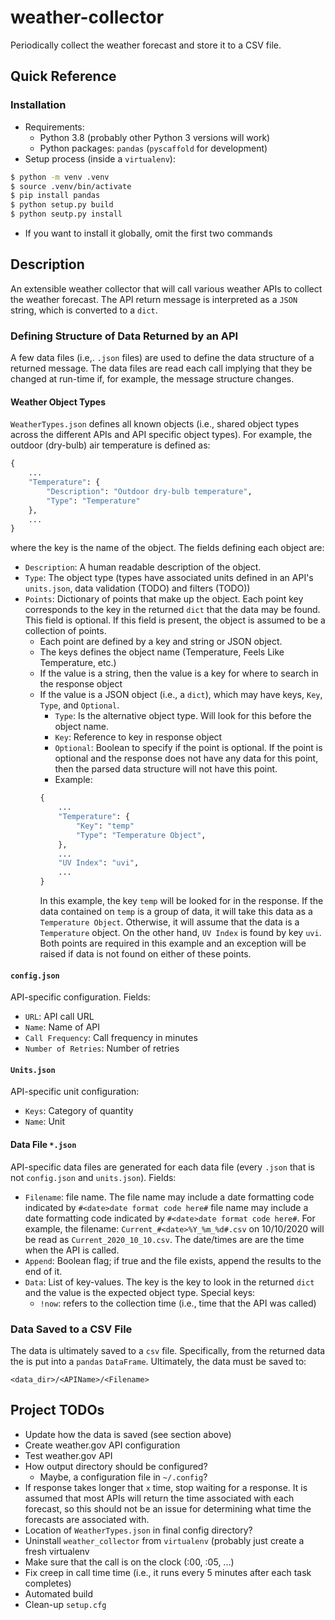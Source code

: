 # weather-collector

Periodically collect the weather forecast and store it to a CSV file.

## Quick Reference

### Installation

- Requirements:
	- Python 3.8 (probably other Python 3 versions will work)
	- Python packages: `pandas` (`pyscaffold` for development)
- Setup process (inside a `virtualenv`):
```bash
$ python -m venv .venv
$ source .venv/bin/activate
$ pip install pandas
$ python setup.py build
$ python seutp.py install
```
- If you want to install it globally, omit the first two commands

## Description

An extensible weather collector that will call various weather APIs to collect the weather forecast. The API return message is interpreted as a `JSON` string, which is converted to a `dict`.

### Defining Structure of Data Returned by an API

A few data files (i.e,. `.json` files) are used to define the data structure of a returned message. The data files are read each call implying that they be changed at run-time if, for example, the message structure changes.

#### Weather Object Types

`WeatherTypes.json` defines all known objects (i.e., shared object types across the different APIs and API specific object types). For example, the outdoor (dry-bulb) air temperature is defined as:
```python
{
	...
	"Temperature": {
		"Description": "Outdoor dry-bulb temperature",
		"Type": "Temperature"
	},
	...
}
```
where the key is the name of the object. The fields defining each object are:

- `Description`: A human readable description of the object.
- `Type`: The object type (types have associated units defined in an API's `units.json`, data validation (TODO) and filters (TODO))
- `Points`: Dictionary of points that make up the object. Each point key corresponds to the key in the returned `dict` that the data may be found. This field is optional. If this field is present, the object is assumed to be a collection of points.
	- Each point are defined by a key and string or JSON object.
	- The keys defines the object name (Temperature, Feels Like Temperature, etc.)
	- If the value is a string, then the value is a key for where to search in the response object
	- If the value is a JSON object (i.e., a `dict`), which may have keys, `Key`, `Type`, and `Optional`.
		- `Type`: Is the alternative object type. Will look for this before the object name.
		- `Key`: Reference to key in response object
		- `Optional`: Boolean to specify if the point is optional. If the point is optional and the response does not have any data for this point, then the parsed data structure will not have this point.
		- Example:
		```python
		{
			...
			"Temperature": {
				"Key": "temp"
				"Type": "Temperature Object",
			},
			...
			"UV Index": "uvi",
			...
		}
		```
		In this example, the key `temp` will be looked for in the response. If the data contained on `temp` is a group of data, it will take this data as a `Temperature Object`. Otherwise, it will assume that the data is a `Temperature` object. On the other hand, `UV Index` is found by key `uvi`. Both points are required in this example and an exception will be raised if data is not found on either of these points.

#### `config.json`

API-specific configuration. Fields:

- `URL`: API call URL
- `Name`: Name of API
- `Call Frequency`: Call frequency in minutes
- `Number of Retries`: Number of retries

#### `Units.json`

API-specific unit configuration:

- `Keys`: Category of quantity
- `Name`: Unit

#### Data File `*.json`

API-specific data files are generated for each data file (every `.json` that is not `config.json` and `units.json`). Fields:
- `Filename`: file name. The file name may include a date formatting code indicated by `#<date>date format code here#` file name may include a date formatting code indicated by `#<date>date format code here#`. For example, the filename: `Current_#<date>%Y_%m_%d#.csv` on 10/10/2020 will be read as `Current_2020_10_10.csv`. The date/times are are the time when the API is called.
- `Append`: Boolean flag; if true and the file exists, append the results to the end of it.
- `Data`: List of key-values. The key is the key to look in the returned `dict` and the value is the expected object type. Special keys:
	- `!now`: refers to the collection time (i.e., time that the API was called)

### Data Saved to a CSV File

The data is ultimately saved to a `csv` file. Specifically, from the returned data the is put into a `pandas` `DataFrame`. Ultimately, the data must be saved to:
```
<data_dir>/<APIName>/<Filename>
```

## Project TODOs

- Update how the data is saved (see section above)
- Create weather.gov API configuration
- Test weather.gov API
- How output directory should be configured?
	- Maybe, a configuration file in `~/.config`?
- If response takes longer that `x` time, stop waiting for a response. It is assumed that most APIs will return the time associated with each forecast, so this should not be an issue for determining what time the forecasts are associated with.
- Location of `WeatherTypes.json` in final config directory?
- Uninstall `weather_collector` from `virtualenv` (probably just create a fresh virtualenv
- Make sure that the call is on the clock (:00, :05, ...)
- Fix creep in call time time (i.e., it runs every 5 minutes after each task completes)
- Automated build
- Clean-up `setup.cfg`
